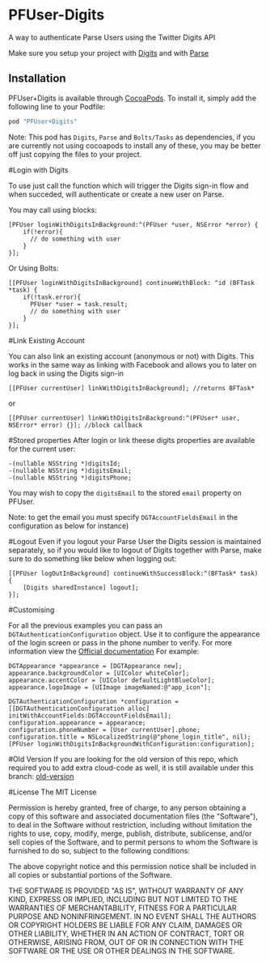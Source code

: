 PFUser-Digits
=============

A way to authenticate Parse Users using the Twitter Digits API

Make sure you setup your project with [Digits](https://docs.fabric.io/ios/digits/) and with [Parse](https://www.parse.com/docs/ios_guide#top/iOS)

## Installation

PFUser+Digits is available through [CocoaPods](http://cocoapods.org). To install
it, simply add the following line to your Podfile:

```ruby
pod "PFUser+Digits"
```

Note: This pod has `Digits`, `Parse` and `Bolts/Tasks` as dependencies, if you are currently not using cocoapods to install any of these, you may be better off just copying the files to your project.

#Login with Digits

To use just call the function which will trigger the Digits sign-in flow and when succeded, will authenticate or create a new user on Parse.

You may call using blocks: 

```objc
[PFUser loginWithDigitsInBackground:^(PFUser *user, NSError *error) {
    if(!error){
      // do something with user
    }
}];
```
Or Using Bolts:

```objc
[[PFUser loginWithDigitsInBackground] continueWithBlock: ^id (BFTask *task) {
    if(!task.error){
      PFUser *user = task.result;
      // do something with user
    }
}];
```

#Link Existing Account

You can also link an existing account (anonymous or not) with Digits. This works in the same way as linking with Facebook and allows you to later on log back in using the Digits sign-in

```objc
[[PFUser currentUser] linkWithDigitsInBackground]; //returns BFTask*
```
or 
```objc
[[PFUser currentUser] linkWithDigitsInBackground:^(PFUser* user, NSError* error) {}]; //block callback
```

#Stored properties
After login or link theese digits properties are available for the current user:

```objc 
-(nullable NSString *)digitsId;
-(nullable NSString *)digitsEmail;
-(nullable NSString *)digitsPhone;
```

You may wish to copy the `digitsEmail` to the stored `email` property on PFUser.

Note: to get the email you must specify `DGTAccountFieldsEmail` in the configuration as below for instance)

#Logout
Even if you logout your Parse User the Digits session is maintained separately, so if you would like to logout of Digits together with Parse, make sure to do something like below when logging out:

```objc
[[PFUser logOutInBackground] continueWithSuccessBlock:^(BFTask* task) {
    [Digits sharedInstance] logout];
}];
```

#Customising

For all the previous examples you can pass an `DGTAuthenticationConfiguration` object. Use it to configure the appearance of the login screen or pass in the phone number to verify.
For more information view the [Official documentation](https://docs.fabric.io/ios/digits/theming.html)
For example:

```objc
DGTAppearance *appearance = [DGTAppearance new];
appearance.backgroundColor = [UIColor whiteColor];
appearance.accentColor = [UIColor defaultLightBlueColor];
appearance.logoImage = [UIImage imageNamed:@"app_icon"];

DGTAuthenticationConfiguration *configuration = [[DGTAuthenticationConfiguration alloc] initWithAccountFields:DGTAccountFieldsEmail];
configuration.appearance = appearance;
configuration.phoneNumber = [User currentUser].phone;
configuration.title = NSLocalizedString(@"phone_login_title", nil);
[PFUser loginWithDigitsInBackgroundWithConfiguration:configuration];
```


#Old Version
If you are looking for the old version of this repo, which required you to add extra cloud-code as well, it is still available under this branch: [old-version](https://github.com/felix-dumit/PFUser-Digits/tree/old-version)


#License
The MIT License

Permission is hereby granted, free of charge, to any person obtaining a copy
of this software and associated documentation files (the "Software"), to deal
in the Software without restriction, including without limitation the rights
to use, copy, modify, merge, publish, distribute, sublicense, and/or sell
copies of the Software, and to permit persons to whom the Software is
furnished to do so, subject to the following conditions:

The above copyright notice and this permission notice shall be included in
all copies or substantial portions of the Software.

THE SOFTWARE IS PROVIDED "AS IS", WITHOUT WARRANTY OF ANY KIND, EXPRESS OR
IMPLIED, INCLUDING BUT NOT LIMITED TO THE WARRANTIES OF MERCHANTABILITY,
FITNESS FOR A PARTICULAR PURPOSE AND NONINFRINGEMENT. IN NO EVENT SHALL THE
AUTHORS OR COPYRIGHT HOLDERS BE LIABLE FOR ANY CLAIM, DAMAGES OR OTHER
LIABILITY, WHETHER IN AN ACTION OF CONTRACT, TORT OR OTHERWISE, ARISING FROM,
OUT OF OR IN CONNECTION WITH THE SOFTWARE OR THE USE OR OTHER DEALINGS IN
THE SOFTWARE.
